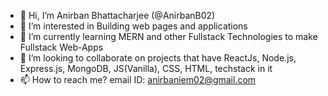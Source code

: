 - 👋 Hi, I’m Anirban Bhattacharjee (@AnirbanB02)
- 👀 I’m interested in Building web pages and applications
- 🌱 I’m currently learning MERN and other Fullstack Technologies to make Fullstack Web-Apps
- 💞️ I’m looking to collaborate on projects that have ReactJs, Node.js, Express.js, MongoDB, JS(Vanilla), CSS, HTML, techstack in it
- 📫 How to reach me?
      email ID: anirbaniem02@gmail.com

<!---
AnirbanB02/AnirbanB02 is a ✨ special ✨ repository because its `README.md` (this file) appears on your GitHub profile.
You can click the Preview link to take a look at your changes.
--->
